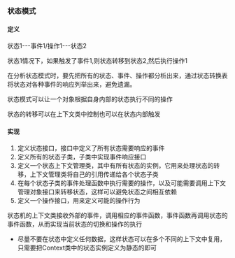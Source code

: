 ### 状态模式

#### 定义

状态1---事件1/操作1---状态2

状态1情况下，如果触发了事件1,则状态转移到状态2,然后执行操作1

在分析状态模式时，要先把所有的状态、事件、操作都分析出来，通过状态转换表将状态对各种事件的响应列举出来，避免遗漏。

状态模式可以让一个对象根据自身内部的状态执行不同的操作

状态的转移可以在上下文类中控制也可以在状态内部触发

#### 实现

1. 定义状态接口，接口中定义了所有状态需要响应的事件
2. 定义所有的状态子类，子类中实现事件响应接口
3. 定义一个状态上下文管理类，其中有所有状态的实例，它用来处理状态的转移，上下文管理类将自己的引用传递给各个状态子类
4. 在每个状态子类的事件处理函数中执行需要的操作，以及可能需要调用上下文管理对象接口来转移状态，这样可以避免状态之间相互依赖
5. 定义一个操作接口，用来定义可能的操作行为

状态机的上下文类接收外部的事件，调用相应的事件函数，事件函数再调用状态的事件函数，从而实现当前状态的切换和操作的执行

* 尽量不要在状态中定义任何数据，这样状态可以在多个不同的上下文中复用，只需要把Context类中的状态实例定义为静态的即可